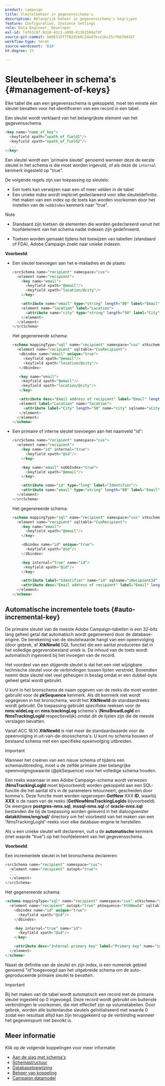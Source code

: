 ```yaml
---
product: campaign
title: Sleutelbeheer in gegevensschema's
description: Belangrijk beheer in gegevensschema's begrijpen
feature: Configuration, Instance Settings
role: Data Engineer, Developer
exl-id: faf63c8f-9d10-43c1-a990-91361594af9f
source-git-commit: b666535f7f82d1b8c2da4fbce1bc25cf8d39d187
workflow-type: tm+mt
source-wordcount: '618'
ht-degree: 1%

---
```


# Sleutelbeheer in schema&#39;s {#management-of-keys}

Elke tabel die aan een gegevensschema is gekoppeld, moet ten minste één sleutel bevatten voor het identificeren van een record in een tabel.

Een sleutel wordt verklaard van het belangrijkste element van het gegevensschema.

```sql
<key name="name_of_key">
  <keyfield xpath="xpath_of_field1"/>
  <keyfield xpath="xpath_of_field2"/>
  ...
</key>
```

Een sleutel wordt een &#39;primaire sleutel&#39; genoemd wanneer deze de eerste sleutel in het schema is die moet worden ingevuld, of als deze de `internal` kenmerk ingesteld op &quot;true&quot;.

De volgende regels zijn van toepassing op sleutels:

* Een toets kan verwijzen naar een of meer velden in de tabel
* Een unieke index wordt impliciet gedeclareerd voor elke sleuteldefinitie. Het maken van een index op de toets kan worden voorkomen door het instellen van de `noDbIndex` kenmerk naar &quot;true&quot;.

>[!NOTE]
>
>* Standaard zijn toetsen de elementen die worden gedeclareerd vanuit het hoofdelement van het schema nadat indexen zijn gedefinieerd.
>
>* Toetsen worden gemaakt tijdens het toewijzen van tabellen (standaard of FDA), Adobe Campaign zoekt naar unieke indexen.

**Voorbeeld**:

* Een sleutel toevoegen aan het e-mailadres en de plaats:

  ```sql
  <srcSchema name="recipient" namespace="cus">
    <element name="recipient">
      <key name="email">
        <keyfield xpath="@email"/> 
        <keyfield xpath="location/@city"/> 
      </key>
  
      <attribute name="email" type="string" length="80" label="Email" desc="Email address of recipient"/>
      <element name="location" label="Location">
        <attribute name="city" type="string" length="50" label="City" userEnum="city"/>
      </element>
    </element>
  </srcSchema>
  ```

  Het gegenereerde schema:

  ```sql
  <schema mappingType="sql" name="recipient" namespace="cus" xtkschema="xtk:schema">  
    <element name="recipient" sqltable="CusRecipient">    
     <dbindex name="email" unique="true">      
       <keyfield xpath="@email"/>      
       <keyfield xpath="location/@city"/>    
     </dbindex>    
  
     <key name="email">      
      <keyfield xpath="@email"/>      
      <keyfield xpath="location/@city"/>    
     </key>    
  
     <attribute desc="Email address of recipient" label="Email" length="80" name="email" sqlname="sEmail" type="string"/>    
     <element label="Location" name="location">      
       <attribute label="City" length="50" name="city" sqlname="sCity" type="string" userEnum="city"/>    
     </element>  
    </element>
  </schema>
  ```

* Een primaire of interne sleutel toevoegen aan het naamveld &quot;id&quot;:

  ```sql
  <srcSchema name="recipient" namespace="cus">
    <element name="recipient">
      <key name="id" internal="true">
        <keyfield xpath="@id"/> 
      </key>
  
      <key name="email" noDbIndex="true">
        <keyfield xpath="@email"/> 
      </key>
  
      <attribute name="id" type="long" label="Identifier"/>
      <attribute name="email" type="string" length="80" label="Email" desc="Email address of recipient"/>
    </element>
  </srcSchema>
  ```

  Het gegenereerde schema:

  ```sql
  <schema mappingType="sql" name="recipient" namespace="cus" xtkschema="xtk:schema">  
    <element name="recipient" sqltable="CusRecipient">    
      <key name="email">      
        <keyfield xpath="@email"/>    
      </key>    
  
      <dbindex name="id" unique="true">      
        <keyfield xpath="@id"/>    
      </dbindex>    
  
      <key internal="true" name="id">      
       <keyfield xpath="@id"/>    
      </key>    
  
      <attribute label="Identifier" name="id" sqlname="iRecipientId" type="long"/>    
      <attribute desc="Email address of recipient" label="Email" length="80" name="email" sqlname="sEmail" type="string"/>  
    </element>
  </schema>
  ```

## Automatische incrementele toets {#auto-incremental-key}

De primaire sleutel van de meeste Adobe Campaign-tabellen is een 32-bits lang geheel getal dat automatisch wordt gegenereerd door de database-engine. De berekening van de sleutelwaarde hangt van een opeenvolging (door gebrek, af **XtkNewId** SQL functie) die een aantal produceren dat in het volledige gegevensbestand uniek is. De inhoud van de toets wordt automatisch ingevoerd bij het invoegen van de record.

Het voordeel van een stijgende sleutel is dat het een niet wijzigbare technische sleutel voor de verbindingen tussen lijsten verstrekt. Bovendien neemt deze sleutel niet veel geheugen in beslag omdat er een dubbel-byte geheel getal wordt gebruikt.

U kunt in het bronschema de naam opgeven van de reeks die moet worden gebruikt voor de **pkSequence** kenmerk. Als dit kenmerk niet wordt opgegeven in het bronschema, wordt het **XtkNewId** de standaardreeks wordt gebruikt. De toepassing gebruikt specifieke reeksen voor de **nms:wideLog** en **nms:trackingLog** schema&#39;s (**NmsBroadLogId** en **NmsTrackingLogId** respectievelijk) omdat dit de lijsten zijn die de meeste verslagen bevatten.

Vanaf ACC 18.10 **XtkNewId** is niet meer de standaardwaarde voor de opeenvolging in uit-van-de-doosschema&#39;s. U kunt nu schema bouwen of bestaand schema met een specifieke opeenvolging uitbreiden.

>[!IMPORTANT]
>
>Wanneer het creëren van een nieuw schema of tijdens een schemauitbreiding, moet u de zelfde primaire zeer belangrijke opeenvolgingswaarde (@pkSequence) voor het volledige schema houden.

Een reeks waarnaar in een Adobe Campaign-schema wordt verwezen (**NmsTrackingLogId** moet bijvoorbeeld) worden gekoppeld aan een SQL-functie die het aantal id&#39;s in de parameters retourneert, gescheiden door komma&#39;s. Deze functie moet worden opgeroepen **GetNew** XXX **ID**, waarbij **XXX** is de naam van de reeks (**GetNewNmsTrackingLogIds** bijvoorbeeld). De weergave **postgres-nms.sql**, **mssql-nms.sql** of **oracle-nms.sql** bestanden die bij de toepassing worden geleverd in het dialoogvenster **datakit/nms/eng/sql/** directory om het voorbeeld van het maken van een &#39;NmsTrackingLogId&#39;-reeks voor elke database-engine te herstellen.

Als u een unieke sleutel wilt declareren, vult u de **automatische** kenmerk (met waarde &quot;true&quot;) op het hoofdelement van het gegevensschema.

**Voorbeeld**:

Een incrementele sleutel in het bronschema declareren:

```sql
<srcSchema name="recipient" namespace="cus">
  <element name="recipient" autopk="true">
  ...
  </element>
</srcSchema>
```

Het gegenereerde schema:

```sql
<schema mappingType="sql" name="recipient" namespace="cus" xtkschema="xtk:schema">  
  <element name="recipient" autopk="true" pkSequence="XtkNewId" sqltable="CusRecipient"> 
    <dbindex name="id" unique="true">
      <keyfield xpath="@id"/>
    </dbindex>

    <key internal="true" name="id">
      <keyfield xpath="@id"/>
    </key>

    <attribute desc="Internal primary key" label="Primary key" name="id" sqlname="iRecipientId" type="long"/>
  </element>
</schema>
```

Naast de definitie van de sleutel en zijn index, is een numeriek gebied genoemd &quot;id&quot;toegevoegd aan het uitgebreide schema om de auto-geproduceerde primaire sleutel te bevatten.

>[!IMPORTANT]
>
>Bij het maken van de tabel wordt automatisch een record met de primaire sleutel ingesteld op 0 ingevoegd. Deze record wordt gebruikt om buitenste verbindingen te voorkomen, die niet effectief zijn op volumetabellen. Door gebrek, worden alle buitenlandse sleutels geïnitialiseerd met waarde 0 zodat een resultaat altijd kan zijn teruggekeerd op de verbinding wanneer het gegevenspunt niet bevolkt is.


## Meer informatie

Klik op de volgende koppelingen voor meer informatie:

* [Aan de slag met schema&#39;s](about-schema-reference.md)
* [Schemastructuur](schema-structure.md)
* [Databasetoewijzing](database-mapping.md)
* [Beheer van koppeling](database-links.md)
* [Campaign datamodel](about-data-model.md)
